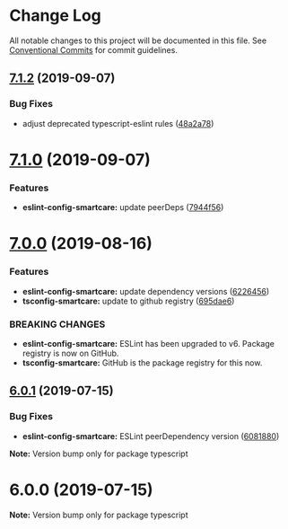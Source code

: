 # Change Log

All notable changes to this project will be documented in this file.
See [Conventional Commits](https://conventionalcommits.org) for commit guidelines.

## [7.1.2](https://github.com/smart-care/typescript/compare/v7.1.1...v7.1.2) (2019-09-07)


### Bug Fixes

* adjust deprecated typescript-eslint rules ([48a2a78](https://github.com/smart-care/typescript/commit/48a2a78))





# [7.1.0](https://github.com/smart-care/typescript/compare/v7.0.0...v7.1.0) (2019-09-07)


### Features

* **eslint-config-smartcare:** update peerDeps ([7944f56](https://github.com/smart-care/typescript/commit/7944f56))





# [7.0.0](https://github.com/smart-care/typescript/compare/v6.0.1...v7.0.0) (2019-08-16)


### Features

* **eslint-config-smartcare:** update dependency versions ([6226456](https://github.com/smart-care/typescript/commit/6226456))
* **tsconfig-smartcare:** update to github registry ([695dae6](https://github.com/smart-care/typescript/commit/695dae6))


### BREAKING CHANGES

* **eslint-config-smartcare:** ESLint has been upgraded to v6. Package registry is now
on GitHub.
* **tsconfig-smartcare:** GitHub is the package registry for this now.





## [6.0.1](https://github.com/smart-care/typescript/compare/v6.0.0...v6.0.1) (2019-07-15)


### Bug Fixes

* **eslint-config-smartcare:** ESLint peerDependency version ([6081880](https://github.com/smart-care/typescript/commit/6081880))







**Note:** Version bump only for package typescript





# 6.0.0 (2019-07-15)

**Note:** Version bump only for package typescript
